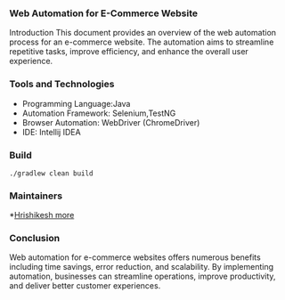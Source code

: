 ### Web Automation for E-Commerce Website

Introduction
This document provides an overview of the web automation process for an e-commerce website. The automation aims to streamline repetitive tasks, improve efficiency, and enhance the overall user experience.

### Tools and Technologies
* Programming Language:Java
* Automation Framework: Selenium,TestNG
* Browser Automation: WebDriver (ChromeDriver)
* IDE: Intellij IDEA
 
### Build
```shell
./gradlew clean build
```

### Maintainers
*[Hrishikesh more](https://github.com/HrishiNMore)

### Conclusion
Web automation for e-commerce websites offers numerous benefits including time savings, error reduction, and scalability. By implementing automation, businesses can streamline operations, improve productivity, and deliver better customer experiences.